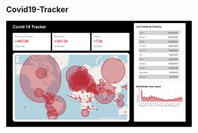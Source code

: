 ## Covid19-Tracker
![Overview of the webapp](https://github.com/hiuhongyung/Covid19-tracker/blob/master/images/overview.png)
